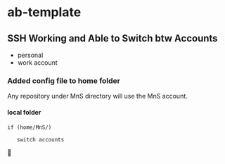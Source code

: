 # ab-template

## SSH Working and Able to Switch btw Accounts

- personal
- work account


### Added config file to home folder 

Any repository under MnS directory will use the MnS account.

#### local folder

```
if (home/MnS/)

   switch accounts

```

:100:






